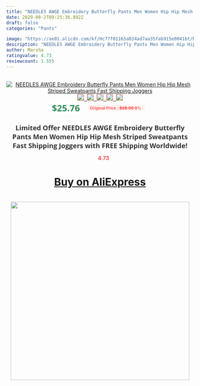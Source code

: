 ```yaml
---
title: "NEEDLES AWGE Embroidery Butterfly Pants Men Women Hip Hip Mesh Striped Sweatpants Fast Shipping Joggers"
date: 2020-08-2T09:25:36.892Z
draft: false
categories: "Pants"

image: "https://ae01.alicdn.com/kf/Hc77f01165a024ad7aa35fab915e0041bt/NEEDLES-AWGE-Embroidery-Butterfly-Pants-Men-Women-Hip-Hip-Mesh-Striped-Sweatpants-Fast-Shipping-Joggers.jpg"
description: "NEEDLES AWGE Embroidery Butterfly Pants Men Women Hip Hip Mesh Striped Sweatpants Fast Shipping Joggers"
author: Marsha
ratingvalue: 4.73
reviewcount: 1.555
---
```

<br>
<div style="text-align: center;">
<a href="https://s.click.aliexpress.com/e/_AUqfal" target="_blank" rel="nofollow noopener noreferrer"><img alt="NEEDLES AWGE Embroidery Butterfly Pants Men Women Hip Hip Mesh Striped Sweatpants Fast Shipping Joggers" class="magnifier-image" src="https://ae01.alicdn.com/kf/Hc77f01165a024ad7aa35fab915e0041bt/NEEDLES-AWGE-Embroidery-Butterfly-Pants-Men-Women-Hip-Hip-Mesh-Striped-Sweatpants-Fast-Shipping-Joggers.jpg_640x640.jpg">
<br>
<img style="border:1px solid salmon" src="https://ae01.alicdn.com/kf/Hc77f01165a024ad7aa35fab915e0041bt/NEEDLES-AWGE-Embroidery-Butterfly-Pants-Men-Women-Hip-Hip-Mesh-Striped-Sweatpants-Fast-Shipping-Joggers.jpg_120x120.jpg">&nbsp;&nbsp;<img style="border:1px solid salmon" src="https://ae01.alicdn.com/kf/H557f393d42964d56af36cb40814cb5f6Y/NEEDLES-AWGE-Embroidery-Butterfly-Pants-Men-Women-Hip-Hip-Mesh-Striped-Sweatpants-Fast-Shipping-Joggers.jpg_120x120.jpg">&nbsp;&nbsp;<img style="border:1px solid salmon" src="https://ae01.alicdn.com/kf/H751bf689d85d44f7bd158d8f8f89606c5/NEEDLES-AWGE-Embroidery-Butterfly-Pants-Men-Women-Hip-Hip-Mesh-Striped-Sweatpants-Fast-Shipping-Joggers.jpg_120x120.jpg">&nbsp;&nbsp;<img style="border:1px solid salmon" src="https://ae01.alicdn.com/kf/Hbac2026841534ee5ae5256b9ab840933z/NEEDLES-AWGE-Embroidery-Butterfly-Pants-Men-Women-Hip-Hip-Mesh-Striped-Sweatpants-Fast-Shipping-Joggers.jpg_120x120.jpg">&nbsp;&nbsp;<img style="border:1px solid salmon" src="https://ae01.alicdn.com/kf/H5d7c4774977d4e179413d52d97773567f/NEEDLES-AWGE-Embroidery-Butterfly-Pants-Men-Women-Hip-Hip-Mesh-Striped-Sweatpants-Fast-Shipping-Joggers.jpg_120x120.jpg"></a></div><br0>
<div style="text-align: center;"><span style="background-color: white; border: 0px; box-sizing: border-box; color: seagreen; display: inline-block; font-family: &quot;open sans&quot; , &quot;arial&quot; , &quot;helvetica&quot; , sans-serif , &quot;heiti&quot;; font-size: 24px; font-stretch: inherit; font-weight: 700; line-height: inherit; margin: 0px 10px 0px 0px; padding: 0px; vertical-align: middle;">$25.76 </span>
<span style="background: rgb(255 , 241 , 241); border-radius: 3px; border: 0px; box-sizing: border-box; color: #ff4747; display: inline-block; font-family: inherit; font-size: 12px; font-stretch: inherit; font-style: inherit; font-variant: inherit; font-weight: 600; line-height: inherit; margin: 0px; padding: 2px 5px; transform: scale(0.9); vertical-align: middle;">Original Price : <b style="text-decoration: line-through;">$28.00 </b> 8%&nbsp;&nbsp;</span></div>
<h1 style="color: #333333; display: inline-block; font-family: &quot;open sans&quot; , &quot;arial&quot; , &quot;helvetica&quot; , sans-serif , &quot;heiti&quot;; font-size: 18px; font-stretch: inherit; font-weight: 700; text-align: center;">Limited Offer NEEDLES AWGE Embroidery Butterfly Pants Men Women Hip Hip Mesh Striped Sweatpants Fast Shipping Joggers with FREE Shipping Worldwide!</h1>
<div style="color: #ff4747; text-align: center;">
<img src="https://4.bp.blogspot.com/-M0ZcTcb-5uY/XleCXlxnR4I/AAAAAAAAAEc/OrjgMkXV1oMQFaCRZj5HQwOCBcu3w1FegCPcBGAYYCw/s1600/star.png" style="height: 15px;">&nbsp;<b>4.73</b></div>
<div class="button_cont" align="center"><a class="buynow_a" href="https://s.click.aliexpress.com/e/_AUqfal" target="_blank" rel="nofollow noopener noreferrer"><H1>Buy on AliExpress</H1></a></div><br>
<div class="separator" style="clear: both; text-align: center;">
<img src="https://lh3.googleusercontent.com/-pTy5HemUv9M/XlePHvY0dAI/AAAAAAAAAE4/0nX5iRUoIWY8eMW9Dpxeirr157OZliDIgCLcBGAsYHQ/s1600/badge.gif" width="480">
</div>
